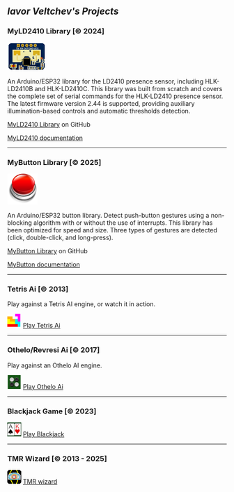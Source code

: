 ##  _Iavor Veltchev's Projects_

### MyLD2410 Library [&copy; 2024]
![LD2410C](images/ld2410c.png)

An Arduino/ESP32 library for the LD2410 presence sensor, including HLK-LD2410B and HLK-LD2410C. This library was built from scratch and covers the complete set of serial commands for the HLK-LD2410 presence sensor. The latest firmware version 2.44 is supported, providing auxiliary illumination-based controls and automatic thresholds detection.

[MyLD2410 Library](https://github.com/iavorvel/MyLD2410) on GitHub

[MyLD2410 documentation](https://iavorvel.github.io/site/MyLD2410/classMyLD2410.html)

---

### MyButton Library [&copy; 2025]
![Button](images/button.png)

An Arduino/ESP32 button library. Detect push-button gestures using a non-blocking algorithm with or without the use of interrupts. This library has been optimized for speed and size. Three types of gestures are detected (click, double-click, and long-press).

[MyButton Library](https://github.com/iavorvel/MyButton) on GitHub

[MyButton documentation](https://iavorvel.github.io/site/MyButton/classMyButton.html)

---
### Tetris Ai [&copy; 2013]
Play against a Tetris AI engine, or watch it in action.

![Tetris icon](images/tetris32.png) [Play Tetris Ai](http://3.135.225.195/tetris)


---
### Othelo/Revresi Ai [&copy; 2017]

Play against an Othelo AI engine.

![Othelo icon](images/reversi23.png) [Play Othelo Ai](http://3.135.225.195/reversi)


---
### Blackjack Game [&copy; 2023]

![Blackack icon](images/bjack32.png) [Play Blackjack](http://3.135.225.195/bjack)


---
### TMR Wizard [&copy; 2013 - 2025]

![TMRwiz icon](images/tmrwiz.png) [TMR wizard](http://3.135.225.195/tmrwiz)
